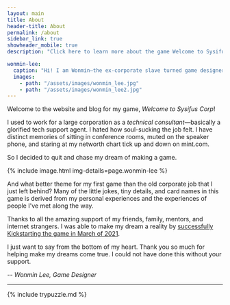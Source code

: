 ```yaml
---
layout: main
title: About
header-title: About
permalink: /about
sidebar_link: true
showheader_mobile: true
description: "Click here to learn more about the game Welcome to Sysifus Corp."

wonmin-lee:
  caption: "Hi! I am Wonmin—the ex-corporate slave turned game designer."
  images:
    - path: "/assets/images/wonmin_lee.jpg"
    - path: "/assets/images/wonmin_lee2.jpg"
---
```


Welcome to the website and blog for my game, _Welcome to Sysifus Corp_!

I used to work for a large corporation as a _technical consultant_—basically a glorified tech support agent. I hated how soul-sucking the job felt. I have distinct memories of sitting in conference rooms, muted on the speaker phone, and staring at my networth chart tick up and down on mint.com.

So I decided to quit and chase my dream of making a game.

{% include image.html img-details=page.wonmin-lee %}

And what better theme for my first game than the old corporate job that I just left behind? Many of the little jokes, tiny details, and card names in this game is derived from my personal experiences and the experiences of people I've met along the way.

Thanks to all the amazing support of my friends, family, mentors, and internet strangers. I was able to make my dream a reality by [successfully Kickstarting the game in March of 2021](https://www.kickstarter.com/projects/pegasusgamesnyc/welcome-to-sysifus-corp-a-cut-throat-corporate-board-game).

I just want to say from the bottom of my heart. Thank you so much for helping make my dreams come true. I could not have done this without your support.

-- _Wonmin Lee, Game Designer_

---

{% include trypuzzle.md %}
